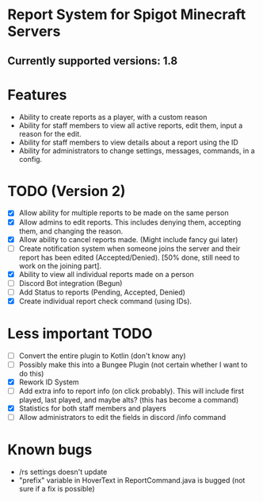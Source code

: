 # Report System for Spigot Minecraft Servers
## Currently supported versions: 1.8

# Features
- Ability to create reports as a player, with a custom reason
- Ability for staff members to view all active reports, edit them, input a reason for the edit.
- Ability for staff members to view details about a report using the ID
- Ability for administrators to change settings, messages, commands, in a config.




# TODO (Version 2)
- [x] Allow ability for multiple reports to be made on the same person
- [x] Allow admins to edit reports. This includes denying them, accepting them, and changing the reason.
- [x] Allow ability to cancel reports made. (Might include fancy gui later)
- [ ] Create notification system when someone joins the server and their report has been edited (Accepted/Denied). [50% done, still need to work on the joining part].
- [x] Ability to view all individual reports made on a person
- [ ] Discord Bot integration (Begun)
- [ ] Add Status to reports (Pending, Accepted, Denied)
- [x] Create individual report check command (using IDs).

# Less important TODO
- [ ] Convert the entire plugin to Kotlin (don't know any)
- [ ] Possibly make this into a Bungee Plugin (not certain whether I want to do this)
- [x] Rework ID System
- [ ] Add extra info to report info (on click probably). This will include first played, last played, and maybe alts? (this has become a command)
- [x] Statistics for both staff members and players
- [ ] Allow administrators to edit the fields in discord /info command

# Known bugs
- /rs settings doesn't update
- "prefix" variable in HoverText in ReportCommand.java is bugged (not sure if a fix is possible)


